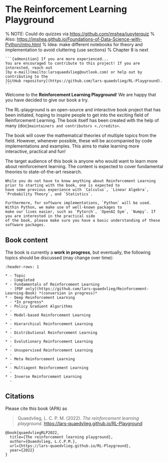 # The Reinforcement Learning Playground

% NOTE: Could do quizzes via https://github.com/jmshea/jupyterquiz
% Also: https://jmshea.github.io/Foundations-of-Data-Science-with-Python/intro.html
% Idea: make different notebooks for theory and implementation to avoid cluttering (use sections)
% Chapter 8 is next

````{margin}
```{admonition} If you are more experienced...
You are encouraged to contribute to this project! If you are interested, reach out 
[by e-mail](mailto:larsquaedvlieg@outlook.com) or help out by contributing to the 
[GitHub repository](https://github.com/lars-quaedvlieg/RL-Playground).
```
````

Welcome to the **Reinforcement Learning Playground**! We are happy that you have decided to give our book a try. 

The RL-playground is an open-source and interactive book project that has been initiated, hoping to inspire people to 
get into the exciting field of Reinforcement Learning. The book itself has been created with the help of many 
{doc}`maintainers and contributors <./credits>`.

The book will cover the mathematical theories of multiple topics from the field. However, whenever possible, 
these will be accompanied by code implementations and examples. This aims to make learning more interactive, practical 
and fun! 

The target audience of this book is anyone who would want to learn more about reinforcement learning. The content is 
expected to cover fundamental theories to state-of-the-art research.

```{tip}
While you do not have to know anything about Reinforcement Learning prior to starting with the book, one is expected to
have some previous experience with `Calculus`, `Linear Algebra`, `Probability Theory`, and `Statistics`.

Furthermore, for software implementations, `Python` will be used. Within Python, we make use of well-known packages to 
make our lives easier, such as `Pytorch`, `OpenAI Gym`, `Numpy`. If you are interested in the practical side 
of the book, please make sure you have a basic understanding of these software packages.
```

## Book content

The book is currently a **work in progress**, but eventually, the following topics should be discussed (may change 
over time):

```{list-table}
:header-rows: 1

* - Topic
  - Completed
* - Fundamentals of Reinforcement Learning
  - [PDF only](https://github.com/lars-quaedvlieg/Reinforcement-Learning-Book) *(conversion in progress)*
* - Deep Reinforcement Learning
  - *In progress*
* - Policy Gradient Algorithms
  - 
* - Model-based Reinforcement Learning
  - 
* - Hierarchical Reinforcement Learning
  - 
* - Distributional Reinforcement Learning
  - 
* - Evolutionary Reinforcement Learning
  - 
* - Unsupervised Reinforcement Learning
  - 
* - Meta Reinforcement Learning
  - 
* - Multiagent Reinforcement Learning
  - 
* - Inverse Reinforcement Learning
  - 
```

## Citations

Please cite this book (APA) as

> Quaedvlieg, L. C. P. M. (2022). *The reinforcement learning playground*. 
> https://lars-quaedvlieg.github.io/RL-Playground

```
@book{quaedvliegRLP2022,
  title={The reinforcement learning playground},
  author={Quaedvlieg, L.C.P.M.},
  url={https://lars-quaedvlieg.github.io/RL-Playground},
  year={2022}
}
```